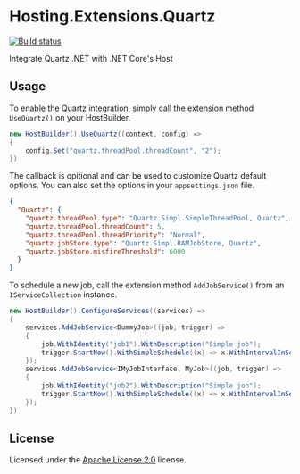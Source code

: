 # Hosting.Extensions.Quartz

[![Build status](https://ci.appveyor.com/api/projects/status/hja78a47mohg714g/branch/master?svg=true)](https://ci.appveyor.com/project/skiptirengu/hosting-extensions-quartz/branch/master)

Integrate Quartz .NET with .NET Core's Host

## Usage

To enable the Quartz integration, simply call the extension method `UseQuartz()` on your HostBuilder.

```c#
new HostBuilder().UseQuartz((context, config) =>
{
    config.Set("quartz.threadPool.threadCount", "2");
})
```

The callback is opitional and can be used to customize Quartz default options. You can also set the options in your `appsettings.json` file.

```json
{
  "Quartz": {
    "quartz.threadPool.type": "Quartz.Simpl.SimpleThreadPool, Quartz",
    "quartz.threadPool.threadCount": 5,
    "quartz.threadPool.threadPriority": "Normal",
    "quartz.jobStore.type": "Quartz.Simpl.RAMJobStore, Quartz",
    "quartz.jobStore.misfireThreshold": 6000
  }
}
```

To schedule a new job, call the extension method `AddJobService()` from an `IServiceCollection` instance.

```c#
new HostBuilder().ConfigureServices((services) =>
{
    services.AddJobService<DummyJob>((job, trigger) =>
    {
        job.WithIdentity("job1").WithDescription("Simple job");
        trigger.StartNow().WithSimpleSchedule((x) => x.WithIntervalInSeconds(5).RepeatForever());
    });
    services.AddJobService<IMyJobInterface, MyJob>((job, trigger) =>
    {
        job.WithIdentity("job2").WithDescription("Simple job");
        trigger.StartNow().WithSimpleSchedule((x) => x.WithIntervalInSeconds(60).RepeatForever());
    });
})
```

## License

Licensed under the [Apache License 2.0](./LICENSE) license.
